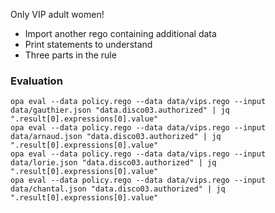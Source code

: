 
Only VIP adult women!

* Import another rego containing additional data
* Print statements to understand
* Three parts in the rule

### Evaluation

```
opa eval --data policy.rego --data data/vips.rego --input data/gauthier.json "data.disco03.authorized" | jq ".result[0].expressions[0].value"
opa eval --data policy.rego --data data/vips.rego --input data/arnaud.json "data.disco03.authorized" | jq ".result[0].expressions[0].value"
opa eval --data policy.rego --data data/vips.rego --input data/lorie.json "data.disco03.authorized" | jq ".result[0].expressions[0].value"
opa eval --data policy.rego --data data/vips.rego --input data/chantal.json "data.disco03.authorized" | jq ".result[0].expressions[0].value"
```

